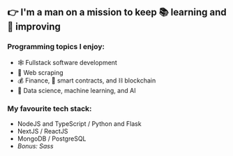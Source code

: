 ## 👉 I'm a man on a mission to keep 📚 learning and 🦾 improving

### Programming topics I enjoy:
 - 🕸️ Fullstack software development
 - 🤖 Web scraping
 - 💰 Finance, 📃 smart contracts, and ⛓️ blockchain
 - 🧠 Data science, machine learning, and AI

### My favourite tech stack:
 - NodeJS and TypeScript / Python and Flask
 - NextJS / ReactJS
 - MongoDB / PostgreSQL
 - *Bonus: Sass*
